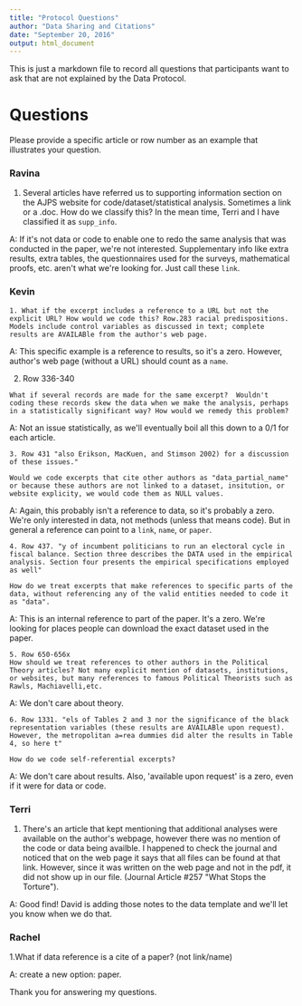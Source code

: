 ```yaml
---
title: "Protocol Questions"
author: "Data Sharing and Citations"
date: "September 20, 2016"
output: html_document
---
```

This is just a markdown file to record all questions that participants want to ask that are not explained by the Data Protocol.

# Questions

Please provide a specific article or row number as an example that illustrates your question.

### Ravina

  1. Several articles have referred us to supporting information section on the AJPS website for code/dataset/statistical analysis. Sometimes a link or a .doc. How do we classify this? In the mean time, Terri and I have classified it as `supp_info`.

  A: If it's not data or code to enable one to redo the same analysis that was conducted in the paper, we're not interested. Supplementary info like extra results, extra tables, the questionnaires used for the surveys, mathematical proofs, etc. aren't what we're looking for. Just call these `link`.



### Kevin

	1. What if the excerpt includes a reference to a URL but not the explicit URL? How would we code this? Row.283 racial predispositions. Models include control variables as discussed in text; complete results are AVAILABle from the author's web page.

  A: This specific example is a reference to results, so it's a zero. However, author's web page (without a URL) should count as a `name`.

  2. Row 336-340

	What if several records are made for the same excerpt?  Wouldn't coding these records skew the data when we make the analysis, perhaps in a statistically significant way? How would we remedy this problem?

 A: Not an issue statistically, as we'll eventually boil all this down to a 0/1 for each article.

	3. Row 431 "also Erikson, MacKuen, and Stimson 2002) for a discussion of these issues."

	Would we code excerpts that cite other authors as "data_partial_name" or because these authors are not linked to a dataset, insitution, or website explicity, we would code them as NULL values.

  A: Again, this probably isn't a reference to data, so it's probably a zero. We're only interested in data, not methods (unless that means code). But in general a reference can point to a `link`, `name`, or `paper`.

	4. Row 437. "y of incumbent politicians to run an electoral cycle in fiscal balance. Section three describes the DATA used in the empirical analysis. Section four presents the empirical specifications employed as well"

	How do we treat excerpts that make references to specific parts of the data, without referencing any of the valid entities needed to code it as "data".

  A: This is an internal reference to part of the paper. It's a zero. We're looking for places people can download the exact dataset used in the paper.

	5. Row 650-656x
	How should we treat references to other authors in the Political Theory articles? Not many explicit mention of datasets, institutions, or websites, but many references to famous Political Theorists such as Rawls, Machiavelli,etc.

  A: We don't care about theory.

	6. Row 1331. "els of Tables 2 and 3 nor the significance of the black representation variables (these results are AVAILABle upon request). However, the metropolitan a=rea dummies did alter the results in Table 4, so here t"

	How do we code self-referential excerpts?

  A: We don't care about results. Also, 'available upon request' is a zero, even if it were for data or code.

### Terri
  1. There's an article that kept mentioning that additional analyses were available on the author's webpage, however there was no mention of the code or data being availble. I happened to check the journal and noticed that on the web page it says that all files can be found at that link. However, since it was written on the web page and not in the pdf, it did not show up in our file. (Journal Article #257 "What Stops the Torture").

 A: Good find! David is adding those notes to the data template and we'll let you know when we do that.

### Rachel
  1.What if data reference is a cite of a paper? (not link/name)

  A: create a new option: paper.

  Thank you for answering my questions.
